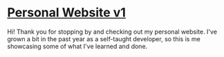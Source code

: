 # [Personal Website v1](https://tscurry.dev)

Hi! Thank you for stopping by and checking out my personal website. I've grown a bit in the past year as a self-taught developer, so this is me showcasing some of what I've learned and done.
